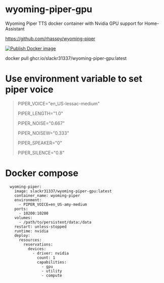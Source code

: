 # wyoming-piper-gpu
Wyoming Piper TTS docker container with Nvidia GPU support for Home-Assistant

https://github.com/rhasspy/wyoming-piper


[![Publish Docker image](https://github.com/slackr31337/wyoming-piper-gpu/actions/workflows/docker-image.yml/badge.svg)](https://github.com/slackr31337/wyoming-piper-gpu/actions/workflows/docker-image.yml)


docker pull ghcr.io/slackr31337/wyoming-piper-gpu:latest


# Use environment variable to set piper voice

> PIPER_VOICE="en_US-lessac-medium"
> 
> PIPER_LENGTH="1.0"
> 
> PIPER_NOISE="0.667"
> 
> PIPER_NOISEW="0.333"
> 
> PIPER_SPEAKER="0"
> 
> PIPER_SILENCE="0.8"


# Docker compose

```
  wyoming-piper:  
    image: slackr31337/wyoming-piper-gpu:latest  
    container_name: wyoming-piper
    environment:  
      - PIPER_VOICE=en_US-amy-medium
    ports:  
      - 10200:10200
    volumes:  
      - /path/to/persistent/data:/data  
    restart: unless-stopped
    runtime: nvidia
    deploy:
      resources:
        reservations:
          devices:
            - driver: nvidia
              count: 1
              capabilities:
                - gpu
                - utility
                - compute

```
